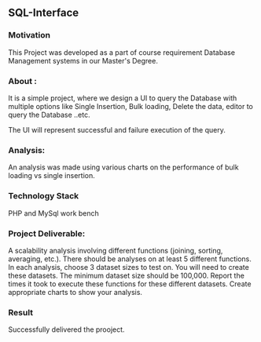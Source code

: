 ## SQL-Interface

### Motivation
This Project was developed as a part of course requirement Database Management systems in our Master's Degree.

### About :
It is a simple project, where we design a UI to query the Database with multiple options like Single Insertion, Bulk loading, Delete the data, editor to query the Database ..etc.

The UI will represent successful and failure execution of the query.

### Analysis: 
An analysis was made using various charts on the performance of bulk loading vs single insertion.

### Technology Stack
PHP and MySql work bench

### Project Deliverable:

A scalability analysis involving different functions (joining, sorting, averaging, etc.). There should be analyses on at least 5 different functions. In each analysis, choose 3 dataset sizes to test on. You will need to create these datasets. The minimum dataset size should be 100,000. Report the times it took to execute these functions for these different datasets. Create appropriate charts to show your analysis.


### Result
Successfully delivered the prooject.


